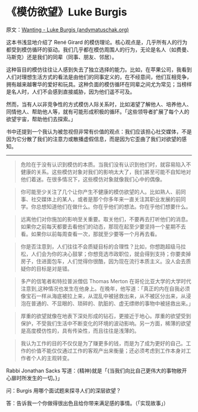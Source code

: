# 《模仿欲望》Luke Burgis

原文：[Wanting - Luke Burgis (andymatuschak.org)](https://notes.andymatuschak.org/zTn2yX8ErYsUwHhkwxg6V56)

这本书浅显地介绍了 René Girard 的模仿理论。核心观点是，几乎所有人的行为都受到模仿循环的驱动。我们几乎都在模仿周围人的行为，无论是名人（如费曼、马斯克）还是我们的同辈（同事、朋友、邻居）。

这种盲目的模仿往往让人感到失去了独立选择的能力。比如，在苹果公司，我看到人们对理想生活方式的看法是由他们的同事定义的，在不经意间，他们互相竞争，拥有越来越奢华的爱好和玩具。这种负面的模仿循环在同辈之间尤为常见；当榜样是名人时，人们不会感到直接威胁，因为他们遥不可及。

然而，当有人以非竞争性的方式模仿人际关系时，比如渴望了解他人、培养他人、同情他人、帮助他人等，就有可能形成积极的循环。「这些领导者扩展了每个人的欲望宇宙，帮助他们去探索。」

书中还提到一个我认为被忽视但非常有价值的观点：我们应该担心社交媒体，不是因为它分散了我们的注意力或散播虚假信息，而是因为它歪曲了我们对欲望的感知。

------

> 危险在于没有认识到模仿的本质。当我们没有认识到他们时，就容易陷入不健康的关系。这些模仿对象对我们的影响太大了，我们甚至可能不自知地对他们着迷。在很多情况下，这些模仿对象就像我们心中的偶像。

> 你可能至少关注了几个让你产生不健康的模仿欲望的人。比如熟人、前同事、社交媒体上的某人，或者是那个你多年来一直关注其职业发展的前同学。你总想知道他们在做什么。你在乎他们的想法。你在乎他们想要什么。

>

> 远离他们对你施加的影响至关重要。取关他们，不要再去打听他们的消息。如果你之前每天都要去看他们的动态，那现在起至少要坚持一个星期不去看。如果你以前每周查看一次，那就至少要等一个月再去看。

> 你是否注意到，人们往往不会质疑目标的合理性？比如，你想跑超级马拉松，人们会为你的决心鼓掌；你想竞选市政职位，就会得到支持；你要卖掉房子，住进面包车，人们觉得你很酷，因为现在流行本质主义。没人会去质疑你的目标是对是错。

> 多产的信笔者和特拉普派僧侣 Thomas Merton 在哥伦比亚大学的大学时代注意到,这种情况也发生在他身上。在晚年，他写道：「真正的内在自我必须像宝石一样从海底被拉上来，从混乱中被拯救出来，从不被区分出来，从浸泡在普通的、不显眼的、琐碎的、肮脏的、虚无缥缈的事物中被拯救出来。」

> 厚重的欲望就像在地表下深处形成的钻石，更接近于地心。厚重的欲望受到保护，不受我们生活中不断变化的环境的波动影响。另一方面，稀薄的欲望是高度模仿性的，具有传染性，而且往往是浅薄的。

> 我认为工作的目的不仅仅是为了赚更多的钱，而是为了成为更好的自己。工作的价值不能仅仅通过工作的客观产出来衡量；还必须考虑到工作本身对工作者个人的主观转变。

Rabbi Jonathan Sacks 写道：{精神}就是「{当我们向比自己更伟大的事物敞开心扉时所发生的一切。}」

问：Burgis 用哪个面试题来探寻人们的深层欲望？

答：告诉我一个你做得很出色且给你带来满足感的事情。（「实现故事」）